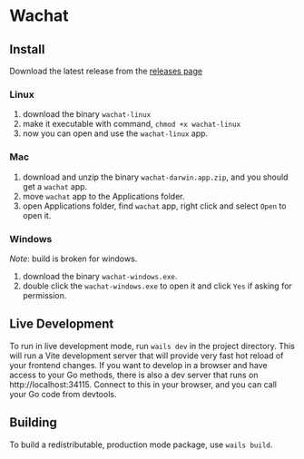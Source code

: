 # Wachat

## Install

Download the latest release from the [releases page](https://github.com/threeproto/wachat/releases)

### Linux

1. download the binary `wachat-linux`
2. make it executable with command, `chmod +x wachat-linux`
3. now you can open and use the `wachat-linux` app.

### Mac

1. download and unzip the binary `wachat-darwin.app.zip`, and you should get a `wachat` app.
2. move `wachat` app to the Applications folder.
3. open Applications folder, find `wachat` app, right click and select `Open` to open it.

### Windows

_Note_: build is broken for windows.

1. download the binary `wachat-windows.exe`.
2. double click the `wachat-windows.exe` to open it and click `Yes` if asking for permission.


## Live Development

To run in live development mode, run `wails dev` in the project directory. This will run a Vite development
server that will provide very fast hot reload of your frontend changes. If you want to develop in a browser
and have access to your Go methods, there is also a dev server that runs on http://localhost:34115. Connect
to this in your browser, and you can call your Go code from devtools.

## Building

To build a redistributable, production mode package, use `wails build`.
